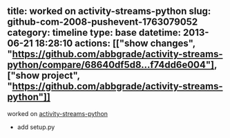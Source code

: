 title: worked on activity-streams-python
slug: github-com-2008-pushevent-1763079052
category: timeline
type: base
datetime: 2013-06-21 18:28:10
actions: [["show changes", "https://github.com/abbgrade/activity-streams-python/compare/68640df5d8...f74dd6e004"], ["show project", "https://github.com/abbgrade/activity-streams-python"]]
---
worked on [activity-streams-python](https://github.com/abbgrade/activity-streams-python)

 - add setup.py
